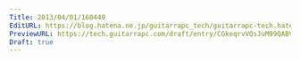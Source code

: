 ```yaml
---
Title: 2013/04/01/160449
EditURL: https://blog.hatena.ne.jp/guitarrapc_tech/guitarrapc-tech.hatenablog.com/atom/entry/6802418398340530672
PreviewURL: https://tech.guitarrapc.com/draft/entry/CGkeqrvVQsJuM99QABV9QKGGzto
Draft: true
---
```


